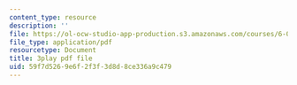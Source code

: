 ```yaml
---
content_type: resource
description: ''
file: https://ol-ocw-studio-app-production.s3.amazonaws.com/courses/6-041-probabilistic-systems-analysis-and-applied-probability-fall-2010/59f7d5269e6f2f3f3d8d8ce336a9c479_H_k1w3cfny8.pdf
file_type: application/pdf
resourcetype: Document
title: 3play pdf file
uid: 59f7d526-9e6f-2f3f-3d8d-8ce336a9c479
---
```

